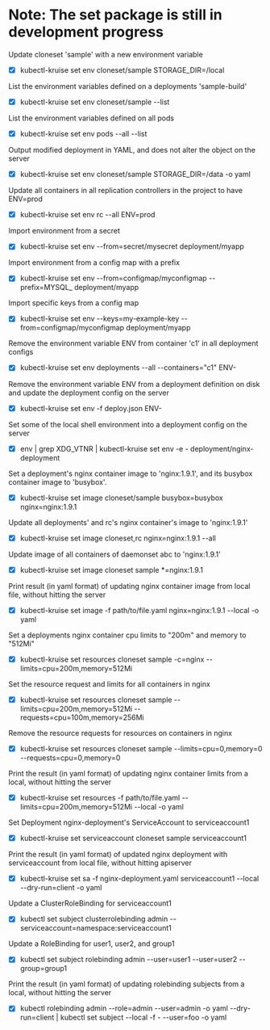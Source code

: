 # Note: The set package is still in development progress
Update cloneset 'sample' with a new environment variable
* [x] kubectl-kruise set env cloneset/sample STORAGE_DIR=/local

List the environment variables defined on a deployments 'sample-build'
* [x] kubectl-kruise set env cloneset/sample --list

List the environment variables defined on all pods
* [x] kubectl-kruise set env pods --all --list

Output modified deployment in YAML, and does not alter the object on the server
* [x] kubectl-kruise set env cloneset/sample STORAGE_DIR=/data -o yaml

Update all containers in all replication controllers in the project to have ENV=prod
* [x] kubectl-kruise set env rc --all ENV=prod

Import environment from a secret
* [x] kubectl-kruise set env --from=secret/mysecret deployment/myapp

Import environment from a config map with a prefix
* [x] kubectl-kruise set env --from=configmap/myconfigmap --prefix=MYSQL_ deployment/myapp

Import specific keys from a config map
* [x] kubectl-kruise set env --keys=my-example-key --from=configmap/myconfigmap deployment/myapp

Remove the environment variable ENV from container 'c1' in all deployment configs
* [x] kubectl-kruise set env deployments --all --containers="c1" ENV-

Remove the environment variable ENV from a deployment definition on disk and update the deployment config on the server
* [x] kubectl-kruise set env -f deploy.json ENV-

Set some of the local shell environment into a deployment config on the server
* [x] env | grep XDG_VTNR | kubectl-kruise set env -e - deployment/nginx-deployment

Set a deployment's nginx container image to 'nginx:1.9.1', and its busybox container image to 'busybox'.
* [x] kubectl-kruise set image cloneset/sample busybox=busybox nginx=nginx:1.9.1

Update all deployments' and rc's nginx container's image to 'nginx:1.9.1'
* [x] kubectl-kruise set image cloneset,rc nginx=nginx:1.9.1 --all

Update image of all containers of daemonset abc to 'nginx:1.9.1'
* [x] kubectl-kruise set image cloneset sample *=nginx:1.9.1

Print result (in yaml format) of updating nginx container image from local file, without hitting the server
* [x] kubectl-kruise set image -f path/to/file.yaml nginx=nginx:1.9.1 --local -o yaml

Set a deployments nginx container cpu limits to "200m" and memory to "512Mi"
* [x] kubectl-kruise set resources cloneset sample -c=nginx --limits=cpu=200m,memory=512Mi

Set the resource request and limits for all containers in nginx
* [x] kubectl-kruise set resources cloneset sample --limits=cpu=200m,memory=512Mi --requests=cpu=100m,memory=256Mi

Remove the resource requests for resources on containers in nginx
* [x] kubectl-kruise set resources cloneset sample --limits=cpu=0,memory=0 --requests=cpu=0,memory=0

Print the result (in yaml format) of updating nginx container limits from a local, without hitting the server
* [x] kubectl-kruise set resources -f path/to/file.yaml --limits=cpu=200m,memory=512Mi --local -o yaml

Set Deployment nginx-deployment's ServiceAccount to serviceaccount1
* [x] kubectl-kruise set serviceaccount cloneset sample serviceaccount1

Print the result (in yaml format) of updated nginx deployment with serviceaccount from local file, without hitting apiserver
* [x] kubectl-kruise set sa -f nginx-deployment.yaml serviceaccount1 --local --dry-run=client -o yaml

Update a ClusterRoleBinding for serviceaccount1
* [x] kubectl set subject clusterrolebinding admin --serviceaccount=namespace:serviceaccount1

Update a RoleBinding for user1, user2, and group1
* [x] kubectl set subject rolebinding admin --user=user1 --user=user2 --group=group1

Print the result (in yaml format) of updating rolebinding subjects from a local, without hitting the server
* [x] kubectl rolebinding admin --role=admin --user=admin -o yaml --dry-run=client | kubectl set subject --local -f - --user=foo -o yaml


